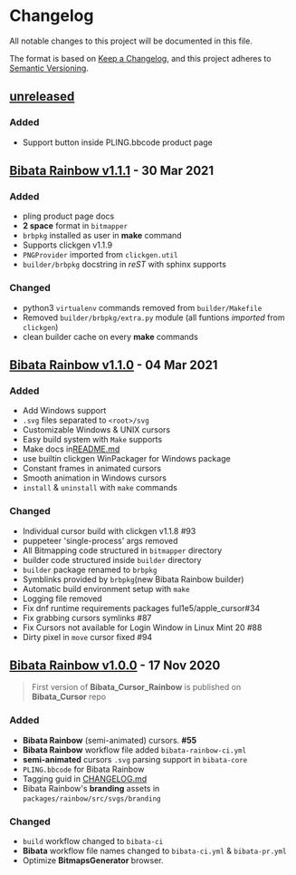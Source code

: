 # Changelog

All notable changes to this project will be documented in this file.

The format is based on [Keep a Changelog](https://keepachangelog.com/en/1.0.0/),
and this project adheres to [Semantic Versioning](https://semver.org/spec/v2.0.0.html).

## [unreleased]

### Added

- Support button inside PLING.bbcode product page

## [Bibata Rainbow v1.1.1] - 30 Mar 2021

### Added

- pling product page docs
- **2 space** format in `bitmapper`
- `brbpkg` installed as user in **make** command
- Supports clickgen v1.1.9
- `PNGProvider` imported from `clickgen.util`
- `builder/brbpkg` docstring in _reST_ with sphinx supports

### Changed

- python3 `virtualenv` commands removed from `builder/Makefile`
- Removed `builder/brbpkg/extra.py` module (all funtions _imported_ from `clickgen`)
- clean builder cache on every **make** commands

## [Bibata Rainbow v1.1.0] - 04 Mar 2021

### Added

- Add Windows support
- `.svg` files separated to `<root>/svg`
- Customizable Windows & UNIX cursors
- Easy build system with `Make` supports
- Make docs in[README.md](./README.md#manual-build)
- use builtin clickgen WinPackager for Windows package
- Constant frames in animated cursors
- Smooth animation in Windows cursors
- `install` & `uninstall` with `make` commands

### Changed

- Individual cursor build with clickgen v1.1.8 #93
- puppeteer 'single-process' args removed
- All Bitmapping code structured in `bitmapper` directory
- builder code structured inside `builder` directory
- `builder` package renamed to `brbpkg`
- Symblinks provided by `brbpkg`(new Bibata Rainbow builder)
- Automatic build environment setup with `make`
- Logging file removed
- Fix dnf runtime requirements packages ful1e5/apple_cursor#34
- Fix grabbing cursors symlinks #87
- Fix Cursors not available for Login Window in Linux Mint 20 #88
- Dirty pixel in `move` cursor fixed #94

## [Bibata Rainbow v1.0.0] - 17 Nov 2020

> First version of **Bibata_Cursor_Rainbow** is published on **Bibata_Cursor** repo

### Added

- **Bibata Rainbow** (semi-animated) cursors. **#55**
- **Bibata Rainbow** workflow file added `bibata-rainbow-ci.yml`
- **semi-animated** cursors `.svg` parsing support in `bibata-core`
- `PLING.bbcode` for Bibata Rainbow
- Tagging guid in [CHANGELOG.md](./CHANGELOG.md#tags)
- Bibata Rainbow's **branding** assets in `packages/rainbow/src/svgs/branding`

### Changed

- `build` workflow changed to `bibata-ci`
- **Bibata** workflow file names changed to `bibata-ci.yml` & `bibata-pr.yml`
- Optimize **BitmapsGenerator** browser.

[unreleased]: https://github.com/ful1e5/Bibata_Cursor_Rainbow/compare/v1.1.1...main
[bibata rainbow v1.1.1]: https://github.com/ful1e5/Bibata_Cursor_Rainbow/compare/v1.1.1...v1.1.0
[bibata rainbow v1.1.0]: https://github.com/ful1e5/Bibata_Cursor_Rainbow/tree/v1.1.0
[bibata rainbow v1.0.0]: https://github.com/ful1e5/Bibata_Cursor/compare/v1.0.3...v1.0.0.br
